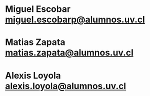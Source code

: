 # Miguel Escobar  miguel.escobarp@alumnos.uv.cl
# Matias Zapata   matias.zapata@alumnos.uv.cl
# Alexis Loyola   alexis.loyola@alumnos.uv.cl
